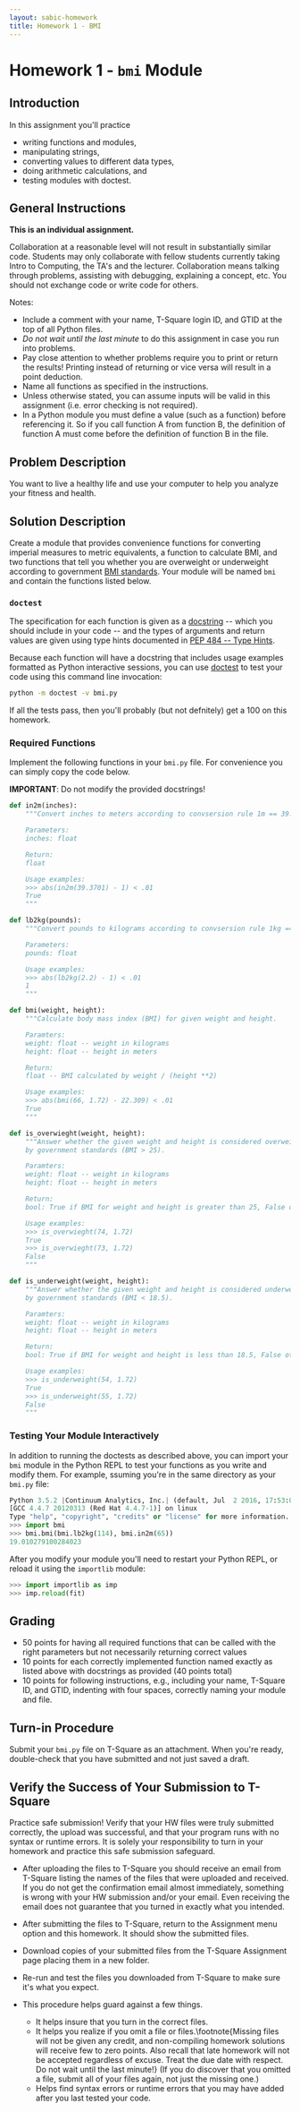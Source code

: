 ```yaml
---
layout: sabic-homework
title: Homework 1 - BMI
---
```


# Homework 1 - `bmi` Module

## Introduction

In this assignment you'll practice

- writing functions and modules,
- manipulating strings,
- converting values to different data types,
- doing arithmetic calculations, and
- testing modules with doctest.

## General Instructions

**This is an individual assignment.**

Collaboration at a reasonable level will not result in substantially similar code. Students may only collaborate with fellow students currently taking Intro to Computing, the TA's and the lecturer. Collaboration means talking through problems, assisting with debugging, explaining a concept, etc. You should not exchange code or write code for others.

Notes:

- Include a comment with your name, T-Square login ID, and GTID at the top of all Python files.
- *Do not wait until the last minute* to do this assignment in case you run into problems.
- Pay close attention to whether problems require you to print or return the results! Printing instead of returning or vice versa will result in a point deduction.
- Name all functions as specified in the instructions.
- Unless otherwise stated, you can assume inputs will be valid in this assignment (i.e. error checking is not required).
- In a Python module you must define a value (such as a function) before referencing it. So if you call function A from function B, the definition of function A must come before the definition of function B in the file.


## Problem Description

You want to live a healthy life and use your computer to help you analyze your fitness and health.

## Solution Description

Create a module that provides convenience functions for converting imperial measures to metric equivalents, a function to calculate BMI, and two functions that tell you whether you are overweight or underweight according to government [BMI standards](https://www.nhlbi.nih.gov/health/educational/lose_wt/BMI/bmicalc.htm). Your module will be named `bmi` and contain the functions listed below.

### `doctest`

The specification for each function is given as a [docstring](https://www.python.org/dev/peps/pep-0257/) -- which you should include in your code -- and the types of arguments and return values are given using type hints documented in [PEP 484 -- Type Hints](https://www.python.org/dev/peps/pep-0484/).

Because each function will have a docstring that includes usage examples formatted as Python interactive sessions, you can use [doctest](https://docs.python.org/3/library/doctest.html) to test your code using this command line invocation:

```sh
python -m doctest -v bmi.py
```

If all the tests pass, then you'll probably (but not defnitely) get a 100 on this homework.

### Required Functions

Implement the following functions in your `bmi.py` file. For convenience you can simply copy the code below.

**IMPORTANT**: Do not modify the provided docstrings!

```Python
def in2m(inches):
    """Convert inches to meters according to convsersion rule 1m == 39.3701in

    Parameters:
    inches: float

    Return:
    float

    Usage examples:
    >>> abs(in2m(39.3701) - 1) < .01
    True
    """

def lb2kg(pounds):
    """Convert pounds to kilograms according to convsersion rule 1kg == 2.2lb

    Parameters:
    pounds: float

    Usage examples:
    >>> abs(lb2kg(2.2) - 1) < .01
    1
    """

def bmi(weight, height):
    """Calculate body mass index (BMI) for given weight and height.

    Paramters:
    weight: float -- weight in kilograms
    height: float -- height in meters

    Return:
    float -- BMI calculated by weight / (height **2)

    Usage examples:
    >>> abs(bmi(66, 1.72) - 22.309) < .01
    True
    """

def is_overwieght(weight, height):
    """Answer whether the given weight and height is considered overweight
    by government standards (BMI > 25).

    Paramters:
    weight: float -- weight in kilograms
    height: float -- height in meters

    Return:
    bool: True if BMI for weight and height is greater than 25, False otherwise

    Usage examples:
    >>> is_overwieght(74, 1.72)
    True
    >>> is_overwieght(73, 1.72)
    False
    """

def is_underweight(weight, height):
    """Answer whether the given weight and height is considered underweight
    by government standards (BMI < 18.5).

    Paramters:
    weight: float -- weight in kilograms
    height: float -- height in meters

    Return:
    bool: True if BMI for weight and height is less than 18.5, False otherwise

    Usage examples:
    >>> is_underweight(54, 1.72)
    True
    >>> is_underweight(55, 1.72)
    False
    """
```

### Testing Your Module Interactively

In addition to running the doctests as described above, you can import your `bmi` module in the Python REPL to test your functions as you write and modify them. For example, ssuming you're in the same directory as your `bmi.py` file:

```Python
Python 3.5.2 |Continuum Analytics, Inc.| (default, Jul  2 2016, 17:53:06)
[GCC 4.4.7 20120313 (Red Hat 4.4.7-1)] on linux
Type "help", "copyright", "credits" or "license" for more information.
>>> import bmi
>>> bmi.bmi(bmi.lb2kg(114), bmi.in2m(65))
19.010279100284023
```

After you modify your module you'll need to restart your Python REPL, or reload it using the `importlib` module:

```Python
>>> import importlib as imp
>>> imp.reload(fit)
```

## Grading

- 50 points for having all required functions that can be called with the right parameters but not necessarily returning correct values
- 10 points for each correctly implemented function named exactly as listed above with docstrings as provided (40 points total)
- 10 points for following instructions, e.g., including your name, T-Square ID, and GTID, indenting with four spaces, correctly naming your module and file.

## Turn-in Procedure

Submit your `bmi.py` file on T-Square as an attachment.  When you're ready, double-check that you have submitted and not just saved a draft.

## Verify the Success of Your Submission to T-Square

Practice safe submission! Verify that your HW files were truly submitted correctly, the upload was successful, and that your program runs with no syntax or runtime errors. It is solely your responsibility to turn in your homework and practice this safe submission safeguard.

- After uploading the files to T-Square you should receive an email from T-Square listing the names of the files that were uploaded and received. If you do not get the confirmation email almost immediately, something is wrong with your HW submission and/or your email. Even receiving the email does not guarantee that you turned in exactly what you intended.
- After submitting the files to T-Square, return to the Assignment menu option and this homework. It should show the submitted files.
- Download copies of your submitted files from the T-Square Assignment page placing them in a new folder.
- Re-run and test the files you downloaded from T-Square to make sure it's what you expect.
- This procedure helps guard against a few things.

    - It helps insure that you turn in the correct files.
    - It helps you realize if you omit a file or files.\footnote{Missing files will not be given any credit, and non-compiling homework solutions will receive few to zero points. Also recall that late homework will not be accepted regardless of excuse. Treat the due date with respect.  Do not wait until the last minute!}
(If you do discover that you omitted a file, submit all of your files again, not just the missing one.)
    - Helps find syntax errors or runtime errors that you may have added after you last tested your code.
